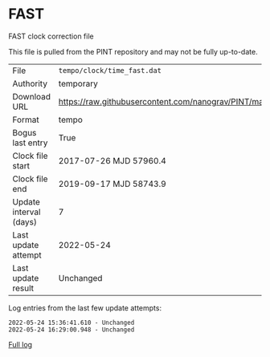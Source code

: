 
FAST
===========================
FAST clock correction file

This file is pulled from the PINT repository and may not be fully up-to-date.

|     |     |
|:--- |:--- |
| File | `tempo/clock/time_fast.dat` |
| Authority | temporary |
| Download URL | https://raw.githubusercontent.com/nanograv/PINT/master/src/pint/data/runtime/time_fast.dat |
| Format | tempo |
| Bogus last entry | True |
| Clock file start | 2017-07-26 MJD 57960.4 |
| Clock file end | 2019-09-17 MJD 58743.9 |
| Update interval (days) | 7 |
| Last update attempt | 2022-05-24 |
| Last update result | Unchanged |

Log entries from the last few update attempts:
```
2022-05-24 15:36:41.610 - Unchanged
2022-05-24 16:29:00.948 - Unchanged
```
[Full log](https://raw.githubusercontent.com/nanograv/pulsar-clock-corrections/main/log/tempo/clock/time_fast.dat.log)
